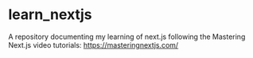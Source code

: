 # learn_nextjs

A repository documenting my learning of next.js following the Mastering Next.js video tutorials: 
https://masteringnextjs.com/
